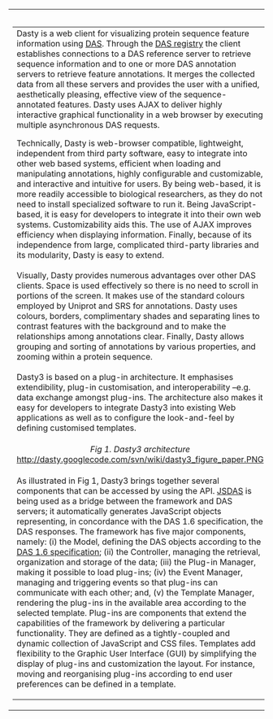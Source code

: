 <table cellpadding='10' align='left' border='0'>
<blockquote><tr>
<blockquote><td valign='top'>
<table cellpadding='0' width='540px' align='left' border='0'>
</blockquote><tr>
<blockquote><td>
Dasty is a web client for visualizing protein sequence feature information using <a href='http://www.biodas.org/'>DAS</a>. Through the <a href='http://www.dasregistry.org/'>DAS registry</a> the client establishes connections to a DAS reference server to retrieve sequence information and to one or more DAS annotation servers to retrieve feature annotations. It merges the collected data from all these servers and provides the user with a unified, aesthetically pleasing, effective view of the sequence-annotated features. Dasty uses AJAX to deliver highly interactive graphical functionality in a web browser by executing multiple asynchronous DAS requests.</blockquote></blockquote>

Technically, Dasty is web-browser compatible, lightweight, independent from third party software, easy to integrate into other web based systems, efficient when loading and manipulating annotations, highly configurable and customizable, and interactive and intuitive for users. By being web-based, it is more readily accessible to biological researchers, as they do not need to install specialized software to run it. Being JavaScript-based, it is easy for developers to integrate it into their own web systems. Customizability aids this. The use of AJAX improves efficiency when displaying information. Finally, because of its independence from large, complicated third-party libraries and its modularity, Dasty is easy to extend.<br>
<br>
Visually, Dasty provides numerous advantages over other DAS clients. Space is used effectively so there is no need to scroll in portions of the screen. It makes use of the standard colours employed by Uniprot and SRS for annotations. Dasty uses colours, borders, complimentary shades and separating lines to contrast features with the background and to make the relationships among annotations clear. Finally, Dasty allows grouping and sorting of annotations by various properties, and zooming within a protein sequence.<br>
<br>
Dasty3 is based on a plug-in architecture. It emphasises extendibility, plug-in customisation, and interoperability –e.g. data exchange amongst plug-ins. The architecture also makes it easy for developers to integrate Dasty3 into existing Web applications as well as to configure the look-and-feel by defining customised templates.<br>
<blockquote></td>
</blockquote><blockquote></tr></blockquote>

<blockquote><tr>
<blockquote><td align='center'>
<i>Fig 1. Dasty3 architecture</i>
<a href='http://dasty.googlecode.com/svn/wiki/dasty3_figure_paper.PNG'>http://dasty.googlecode.com/svn/wiki/dasty3_figure_paper.PNG</a>
</blockquote><blockquote></td>
</blockquote></tr></blockquote>

<blockquote><tr>
<blockquote><td>
As illustrated in Fig 1, Dasty3 brings together several components that can be accessed by using the API. <a href='http://code.google.com/p/jsdas/'>JSDAS</a> is being used as a bridge between the framework and DAS servers; it automatically generates JavaScript objects representing, in concordance with the DAS 1.6 specification, the DAS responses. The framework has five major components, namely: (i) the Model, defining the DAS objects according to the <a href='http://www.biodas.org/wiki/DAS1.6'>DAS 1.6 specification</a>; (ii) the Controller, managing the retrieval, organization and storage of the data; (iii) the Plug-in Manager, making it possible to load plug-ins; (iv) the Event Manager, managing and triggering events so that plug-ins can communicate with each other; and, (v) the Template Manager, rendering the plug-ins in the available area according to the selected template. Plug-ins are components that extend the capabilities of the framework by delivering a particular functionality. They are defined as a tightly-coupled and dynamic collection of JavaScript and CSS files. Templates add flexibility to the Graphic User Interface (GUI) by simplifying the display of plug-ins and customization the layout. For instance, moving and reorganising plug-ins according to end user preferences can be defined in a template.<br>
</blockquote><blockquote></td>
</blockquote></tr>
</table></blockquote>

</td>
<td align='left' valign='top'>
<i>Fig 2. Dasty3 screenshot</i>
<img src='http://dasty.googlecode.com/svn/wiki/Dasty3_2011-03-09_small2.png' />
</td>
</tr>
</table>



